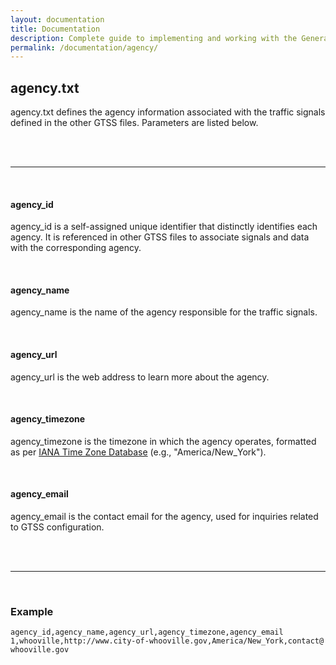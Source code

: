 ```yaml
---
layout: documentation
title: Documentation
description: Complete guide to implementing and working with the General Traffic Signal Specification (GTSS).
permalink: /documentation/agency/
---
```


## agency.txt

agency.txt defines the agency information associated with the traffic signals defined in the other GTSS files. Parameters are listed below.

<br>
<br>

<hr>
<br>

#### agency_id

agency_id is a self-assigned unique identifier that distinctly identifies each agency. It is referenced in other GTSS files to associate signals and data with the corresponding agency.

<br>

#### agency_name

agency_name is the name of the agency responsible for the traffic signals.

<br>

#### agency_url

agency_url is the web address to learn more about the agency.

<br>

#### agency_timezone

agency_timezone is the timezone in which the agency operates, formatted as per <a href = "https://timeapi.io/documentation/iana-timezones">IANA Time Zone Database</a> (e.g., "America/New_York").

<br>

#### agency_email

agency_email is the contact email for the agency, used for inquiries related to GTSS configuration.

<br>
<br>

<hr>
<br>

### Example

```csv
agency_id,agency_name,agency_url,agency_timezone,agency_email
1,whooville,http://www.city-of-whooville.gov,America/New_York,contact@
whooville.gov
```
